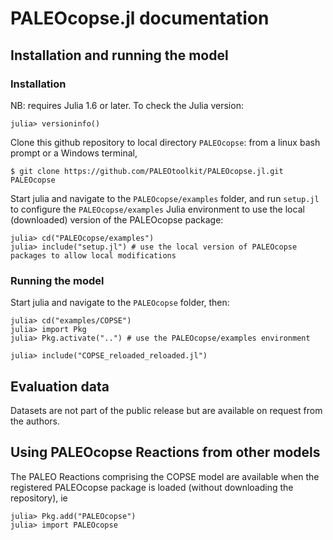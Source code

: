 # PALEOcopse.jl documentation

## Installation and running the model

### Installation

NB: requires Julia 1.6 or later.  To check the Julia version:

    julia> versioninfo()

Clone this github repository to local directory `PALEOcopse`: from a linux bash prompt or a Windows terminal,

    $ git clone https://github.com/PALEOtoolkit/PALEOcopse.jl.git PALEOcopse

Start julia and navigate to the `PALEOcopse/examples` folder, and run `setup.jl` to configure the `PALEOcopse/examples`
Julia environment to use the local (downloaded) version of the PALEOcopse package:

    julia> cd("PALEOcopse/examples")
    julia> include("setup.jl") # use the local version of PALEOcopse packages to allow local modifications
   
### Running the model
Start julia and navigate to the `PALEOcopse` folder, then:

    julia> cd("examples/COPSE")
    julia> import Pkg
    julia> Pkg.activate("..") # use the PALEOcopse/examples environment

    julia> include("COPSE_reloaded_reloaded.jl")

## Evaluation data

Datasets are not part of the public release but are available on request from the authors.

## Using PALEOcopse Reactions from other models

The PALEO Reactions comprising the COPSE model are available when the registered PALEOcopse package is loaded (without downloading the repository), ie

    julia> Pkg.add("PALEOcopse")
    julia> import PALEOcopse


